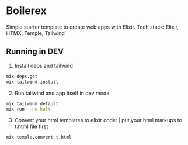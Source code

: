 # Boilerex

Simple starter template to create web apps with Elixir.
Tech stack: Elixir, HTMX, Temple, Tailwind

## Running in DEV

1. Install deps and tailwind
```bash
mix deps.get
mix tailwind.install
```

2. Run tailwind and app itself in dev mode
```bash
mix tailwind default
mix run --no-halt
```

3. Convert your html templates to elixir code:
| put your html markups to t.html file first
```bash
mix temple.convert t.html
```
